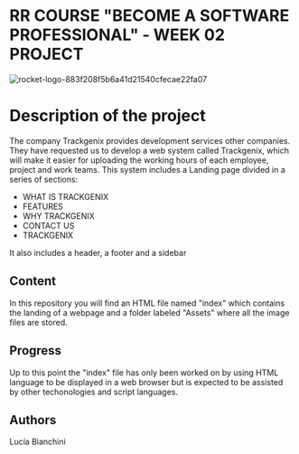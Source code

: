 # RR COURSE "BECOME A SOFTWARE PROFESSIONAL" - WEEK 02 PROJECT
![rocket-logo-883f208f5b6a41d21540cfecae22fa07](https://user-images.githubusercontent.com/101265774/160671603-5eb9f621-4c7a-49ca-92c8-b435c2c6960f.png)

# Description of the project
The company Trackgenix provides development services  other companies. They have requested us to develop a web system called Trackgenix, which will make it easier for uploading the working hours of each employee, project and work teams. 
This system includes a Landing page divided in a series of sections:

- WHAT IS TRACKGENIX
- FEATURES
- WHY TRACKGENIX
- CONTACT US
- TRACKGENIX

It also includes a header, a footer and a sidebar 

## Content
In this repository you will find an HTML  file named "index" which contains the landing of a webpage and a folder labeled "Assets" where all the image files are stored.

## Progress
Up to this point the "index" file has only been worked on by using HTML language to be displayed in a web browser but is expected to be assisted by other techonologies and script languages. 

## Authors
Lucía Bianchini
